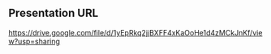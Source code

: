 ## Presentation URL

https://drive.google.com/file/d/1yEpRkq2jjBXFF4xKaOoHe1d4zMCkJnKf/view?usp=sharing


